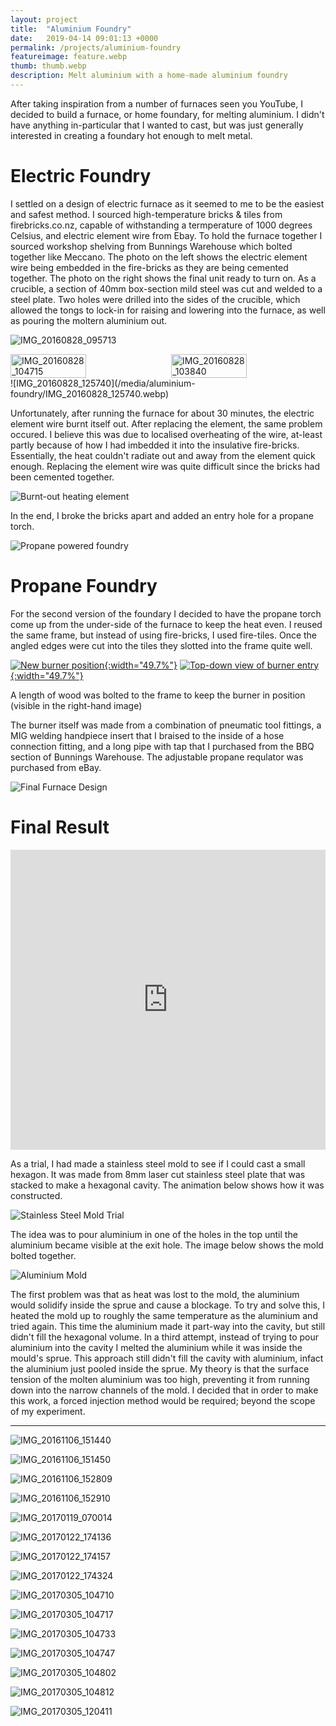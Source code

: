 ```yaml
---
layout: project
title:  "Aluminium Foundry"
date:   2019-04-14 09:01:13 +0000
permalink: /projects/aluminium-foundry
featureimage: feature.webp
thumb: thumb.webp
description: Melt aluminium with a home-made aluminium foundry
---
```


After taking inspiration from a number of furnaces seen you YouTube, I decided to build a furnace, or home foundary, for melting aluminium. I didn't have anything in-particular that I wanted to cast, but was just generally interested in creating a foundary hot enough to melt metal.

# Electric Foundry

I settled on a design of electric furnace as it seemed to me to be the easiest and safest method. I sourced high-temperature bricks & tiles from firebricks.co.nz, capable of withstanding a termperature of 1000 degrees Celsius, and electric element wire from Ebay. To hold the furnace together I sourced workshop shelving from Bunnings Warehouse which bolted together like Meccano. The photo on the left shows the electric element wire being embedded in the fire-bricks as they are being cemented together. The photo on the right shows the final unit ready to turn on. As a crucible, a section of 40mm box-section mild steel was cut and welded to a steel plate. Two holes were drilled into the sides of the crucible, which allowed the tongs to lock-in for raising and lowering into the furnace, as well as pouring the moltern aluminium out.

![IMG_20160828_095713](/media/aluminium-foundry/IMG_20160828_095713.webp)

<div style="display: flex; gap: 10px; align-items: flex-start;">
<!-- <img src="/media/aluminium-foundry/IMG_20160828_095731.webp" alt="IMG_20160828_095731" style="width: 49%;"> -->
<!-- ![IMG_20160828_104715](/media/aluminium-foundry/IMG_20160828_104715.webp) -->
<img src="/media/aluminium-foundry/IMG_20160828_104715.webp" alt="IMG_20160828_104715" style="width: 49%;">
<img src="/media/aluminium-foundry/IMG_20160828_103840.webp" alt="IMG_20160828_103840" style="width: 49%;">
</div>
![IMG_20160828_125740](/media/aluminium-foundry/IMG_20160828_125740.webp)
<!-- [![Assembly of electric furnace](/media/aluminium-foundry/IMG_20170122_174136.webp){:width="40%"}](/media/aluminium-foundry/IMG_20170122_174136.webp) [![Assembled electric furnace](/media/aluminium-foundry/IMG_20170122_174324.webp){:width="40%"}](/media/aluminium-foundry/IMG_20170122_174324.webp) -->


Unfortunately, after running the furnace for about 30 minutes, the electric element wire burnt itself out. After replacing the element, the same problem occured. I believe this was due to localised overheating of the wire, at-least partly because of how I had imbedded it into the insulative fire-bricks. Essentially, the heat couldn't radiate out and away from the element quick enough. Replacing the element wire was quite difficult since the bricks had been cemented together.

![Burnt-out heating element](/media/aluminium-foundry/IMG_20160911_104849.webp)
<!-- ![Burnt-out heating element](/media/aluminium-foundry/IMG_20170119_070014.webp) -->


In the end, I broke the bricks apart and added an entry hole for a propane torch.

![Propane powered foundry](/media/aluminium-foundry/IMG_20170305_104710.webp)

# Propane Foundry

For the second version of the foundary I decided to have the propane torch come up from the under-side of the furnace to keep the heat even. I reused the same frame, but instead of using fire-bricks, I used fire-tiles. Once the angled edges were cut into the tiles they slotted into the frame quite well.

[![New burner position](/media/aluminium-foundry/IMG_20170305_104802.webp){:width="49.7%"}](/media/aluminium-foundry/IMG_20170305_104802.webp) [![Top-down view of burner entry](/media/aluminium-foundry/IMG_20170122_174157.webp){:width="49.7%"}](/media/aluminium-foundry/IMG_20170122_174157.webp)

A length of wood was bolted to the frame to keep the burner in position (visible in the right-hand image)

The burner itself was made from a combination of pneumatic tool fittings, a MIG welding handpiece insert that I braised to the inside of a hose connection fitting, and a long pipe with tap that I purchased from the BBQ section of Bunnings Warehouse. The adjustable propane requlator was purchased from eBay.

![Final Furnace Design](/media/aluminium-foundry/IMG_20170305_104802.webp)

# Final Result

<iframe width="100%" height="480px" src="https://www.youtube.com/embed/y7v98cf1fbg" frameborder="0" allowfullscreen="true"></iframe>

As a trial, I had made a stainless steel mold to see if I could cast a small hexagon. It was made from 8mm laser cut stainless steel plate that was stacked to make a hexagonal cavity. The animation below shows how it was constructed.

![Stainless Steel Mold Trial](/media/aluminium-foundry/IMG_20170122_174324.webp)

The idea was to pour aluminium in one of the holes in the top until the aluminium became visible at the exit hole. The image below shows the mold bolted together.

![Aluminium Mold](/media/aluminium-foundry/IMG_20170305_120411.webp)

The first problem was that as heat was lost to the mold, the aluminium would solidify inside the sprue and cause a blockage. To try and solve this, I heated the mold up to roughly the same temperature as the aluminium and tried again. This time the aluminium made it part-way into the cavity, but still didn't fill the hexagonal volume. In a third attempt, instead of trying to pour aluminium into the cavity I melted the aluminium while it was inside the mould's sprue. This approach still didn't fill the cavity with aluminium, infact the aluminium just pooled inside the sprue. My theory is that the surface tension of the molten aluminium was too high, preventing it from running down into the narrow channels of the mold. I decided that in order to make this work, a forced injection method would be required; beyond the scope of my experiment.

---




<!-- ![IMG_20160828_095800](/media/aluminium-foundry/IMG_20160828_095800.webp) -->






<!-- ![IMG_20160911_104837](/media/aluminium-foundry/IMG_20160911_104837.webp) -->



<!-- ![IMG_20160911_104924](/media/aluminium-foundry/IMG_20160911_104924.webp) -->

<!-- ![IMG_20160911_110336](/media/aluminium-foundry/IMG_20160911_110336.webp) -->

![IMG_20161106_151440](/media/aluminium-foundry/IMG_20161106_151440.webp)

![IMG_20161106_151450](/media/aluminium-foundry/IMG_20161106_151450.webp)

![IMG_20161106_152809](/media/aluminium-foundry/IMG_20161106_152809.webp)

![IMG_20161106_152910](/media/aluminium-foundry/IMG_20161106_152910.webp)

![IMG_20170119_070014](/media/aluminium-foundry/IMG_20170119_070014.webp)

![IMG_20170122_174136](/media/aluminium-foundry/IMG_20170122_174136.webp)

![IMG_20170122_174157](/media/aluminium-foundry/IMG_20170122_174157.webp)

![IMG_20170122_174324](/media/aluminium-foundry/IMG_20170122_174324.webp)

![IMG_20170305_104710](/media/aluminium-foundry/IMG_20170305_104710.webp)

![IMG_20170305_104717](/media/aluminium-foundry/IMG_20170305_104717.webp)

![IMG_20170305_104733](/media/aluminium-foundry/IMG_20170305_104733.webp)

![IMG_20170305_104747](/media/aluminium-foundry/IMG_20170305_104747.webp)

![IMG_20170305_104802](/media/aluminium-foundry/IMG_20170305_104802.webp)

![IMG_20170305_104812](/media/aluminium-foundry/IMG_20170305_104812.webp)

![IMG_20170305_120411](/media/aluminium-foundry/IMG_20170305_120411.webp)

